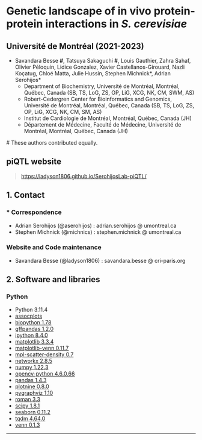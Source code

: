 # Genetic landscape of in vivo protein-protein interactions in _S. cerevisiae_

## __Université de Montréal (2021-2023)__

- Savandara Besse __#__, Tatsuya Sakaguchi __#__, Louis Gauthier, Zahra Sahaf, Olivier Péloquin, Lidice Gonzalez, Xavier Castellanos-Girouard, Nazli Koçatug, Chloé Matta, Julie Hussin, Stephen Michnick\*, Adrian Serohijos\*
  - Department of Biochemistry, Université de Montréal, Montréal, Québec, Canada (SB, TS, LoG, ZS, OP, LiG, XCG, NK, CM, SWM, AS)
  - Robert-Cedergren Center for Bioinformatics and Genomics, Université de Montréal, Montréal, Québec, Canada (SB, TS, LoG, ZS, OP, LiG, XCG, NK, CM, SM, AS)
  - Institut de Cardiologie de Montréal, Montréal, Québec, Canada (JH)
  - Département de Médecine, Faculté de Médecine, Université de Montréal, Montréal, Québec, Canada (JH)

\# These authors contributed equally.

## piQTL website

> <https://ladyson1806.github.io/SerohijosLab-piQTL/>

## 1. Contact

### \* Correspondence

- Adrian Serohijos (@aserohijos) : adrian.serohijos @ umontreal.ca
- Stephen Michnick (@michnics) : stephen.michnick @ umontreal.ca

### Website and Code maintenance

- Savandara Besse (@ladyson1806) : savandara.besse @ cri-paris.org

## 2. Software and libraries

### Python

- Python 3.11.4
- [assocplots](https://github.com/khramts/assocplots)
- [biopython 1.78](https://pypi.org/project/biopython/)
- [gffpandas 1.2.0](https://pypi.org/project/gffpandas/)
- [ipython 8.4.0](https://pypi.org/project/ipython/)
- [matplotlib 3.3.4](https://pypi.org/project/matplotlib/)
- [matplotlib-venn 0.11.7](https://pypi.org/project/matplotlib-venn/)
- [mpl-scatter-density 0.7](https://pypi.org/project/mpl-scatter-density/)
- [networkx 2.8.5](https://pypi.org/project/networkx/)
- [numpy 1.22.3](https://pypi.org/project/numpy/)
- [opencv-python 4.6.0.66](https://pypi.org/project/opencv-python/)
- [pandas 1.4.3](https://pypi.org/project/pandas/)
- [plotnine 0.8.0](https://pypi.org/project/plotnine/)
- [pygraphviz 1.10](https://pypi.org/project/pygraphviz/)
- [roman 3.3](https://pypi.org/project/roman/)
- [scipy 1.8.1](https://pypi.org/project/scipy/)
- [seaborn 0.11.2](https://pypi.org/project/seaborn/)
- [tqdm 4.64.0](https://pypi.org/project/tqdm/)
- [venn 0.1.3](https://pypi.org/project/venn/)

____
